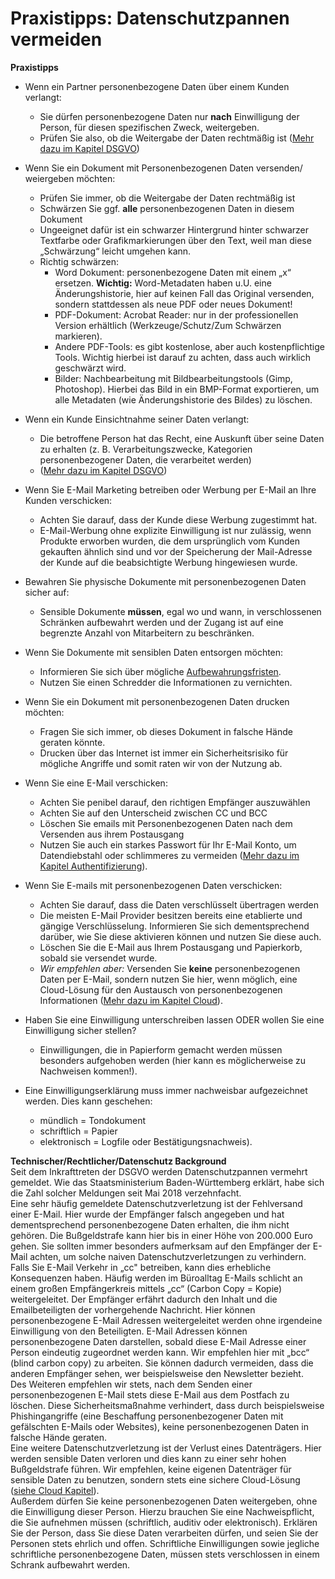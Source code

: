 # Praxistipps: Datenschutzpannen vermeiden
**Praxistipps**
* Wenn ein Partner personenbezogene Daten über einem Kunden verlangt:
	* Sie dürfen personenbezogene Daten nur **nach** Einwilligung der Person, für diesen spezifischen Zweck, weitergeben.
	* Prüfen Sie also, ob die Weitergabe der Daten rechtmäßig ist ([Mehr dazu im Kapitel DSGVO](https://github.com/FlorianWoelki/mp_it_sicherheit/blob/master/dsgvo_chapter.md))
* Wenn Sie ein Dokument mit Personenbezogenen Daten versenden/ weiergeben möchten:
	* Prüfen Sie immer, ob die Weitergabe der Daten rechtmäßig ist
	* Schwärzen Sie ggf. **alle** personenbezogenen Daten in diesem Dokument
	* Ungeeignet dafür ist ein schwarzer Hintergrund hinter schwarzer Textfarbe oder Grafikmarkierungen über den Text, weil man diese „Schwärzung“ leicht umgehen kann.
	* Richtig schwärzen:
		* Word Dokument: personenbezogene Daten mit einem „x“ ersetzen.
		**Wichtig:** Word-Metadaten haben u.U. eine Änderungshistorie, hier auf keinen Fall das Original versenden, sondern stattdessen als neue PDF oder neues Dokument!
		* PDF-Dokument: Acrobat Reader: nur in der professionellen Version erhältlich (Werkzeuge/Schutz/Zum Schwärzen markieren).
		* Andere PDF-Tools: es gibt kostenlose, aber auch kostenpflichtige Tools. Wichtig hierbei ist darauf zu achten, dass auch wirklich geschwärzt wird.
		* Bilder: Nachbearbeitung mit Bildbearbeitungstools (Gimp, Photoshop). Hierbei das Bild in ein BMP-Format exportieren, um alle Metadaten (wie Änderungshistorie des Bildes) zu löschen.
* Wenn ein Kunde Einsichtnahme seiner Daten verlangt:
	* Die betroffene Person hat das Recht, eine Auskunft über seine Daten zu erhalten (z. B. Verarbeitungszwecke, Kategorien personenbezogener Daten, die verarbeitet werden)
	* ([Mehr dazu im Kapitel DSGVO](https://github.com/FlorianWoelki/mp_it_sicherheit/blob/master/dsgvo_chapter.md))
* Wenn Sie E-Mail Marketing betreiben oder Werbung per E-Mail an Ihre Kunden verschicken:
	* Achten Sie darauf, dass der Kunde diese Werbung zugestimmt hat. 
	* E-Mail-Werbung ohne explizite Einwilligung ist nur zulässig, wenn Produkte erworben wurden, die dem ursprünglich vom Kunden gekauften ähnlich sind und vor der Speicherung der Mail-Adresse der Kunde auf die beabsichtigte Werbung hingewiesen wurde.
* Bewahren Sie physische Dokumente mit personenbezogenen Daten sicher auf:
	* Sensible Dokumente **müssen**, egal wo und wann, in verschlossenen Schränken aufbewahrt werden und der Zugang ist auf eine begrenzte Anzahl von Mitarbeitern zu beschränken.
* Wenn Sie Dokumente mit sensiblen Daten entsorgen möchten:
	* Informieren Sie sich über mögliche [Aufbewahrungsfristen](https://www.dsgvo.tools/aufbewahrungsfristen/).
	* Nutzen Sie einen Schredder die Informationen zu vernichten.
* Wenn Sie ein Dokument mit personenbezogenen Daten drucken möchten:
	* Fragen Sie sich immer, ob dieses Dokument in falsche Hände geraten könnte.
	* Drucken über das Internet ist immer ein Sicherheitsrisiko für mögliche Angriffe und somit raten wir von der Nutzung ab.
* Wenn Sie eine E-Mail verschicken:
	* Achten Sie penibel darauf, den richtigen Empfänger auszuwählen
	* Achten Sie auf den Unterscheid zwischen CC und BCC
	* Löschen Sie emails mit Personenbezogenen Daten nach dem Versenden aus ihrem Postausgang
	* Nutzen Sie auch ein starkes Passwort für Ihr E-Mail Konto, um Datendiebstahl oder schlimmeres zu vermeiden ([Mehr dazu im Kapitel Authentifizierung](https://github.com/FlorianWoelki/mp_it_sicherheit/blob/master/authentication_chapter.md)).
* Wenn Sie E-mails mit personenbezogenen Daten verschicken:
	* Achten Sie darauf, dass die Daten verschlüsselt übertragen werden
	* Die meisten E-Mail Provider besitzen bereits eine etablierte und gängige Verschlüsselung. Informieren Sie sich dementsprechend darüber, wie Sie diese aktivieren können und nutzen Sie diese auch.
	* Löschen Sie die E-Mail aus Ihrem Postausgang und Papierkorb, sobald sie versendet wurde.
	* *Wir empfehlen aber:* Versenden Sie **keine** personenbezogenen Daten per E-Mail, sondern nutzen Sie hier, wenn möglich, eine Cloud-Lösung für den Austausch von personenbezogenen Informationen ([Mehr dazu im Kapitel Cloud](https://github.com/FlorianWoelki/mp_it_sicherheit/blob/master/cloud_chapter.md)).	
	
* Haben Sie eine Einwilligung unterschreiben lassen ODER
wollen Sie eine Einwilligung sicher stellen?
	* Einwilligungen, die in Papierform gemacht werden müssen besonders aufgehoben werden (hier kann es möglicherweise zu Nachweisen kommen!).
* Eine Einwilligungserklärung muss immer nachweisbar aufgezeichnet werden. Dies kann geschehen:
	* mündlich = Tondokument
	* schriftlich = Papier
	* elektronisch = Logfile oder Bestätigungsnachweis).

**Technischer/Rechtlicher/Datenschutz Background**<br/>
Seit dem Inkrafttreten der DSGVO werden Datenschutzpannen vermehrt gemeldet. Wie das Staatsministerium Baden-Württemberg erklärt, habe sich die Zahl solcher Meldungen seit Mai 2018 verzehnfacht.<br/>
Eine sehr häufig gemeldete Datenschutzverletzung ist der Fehlversand einer E-Mail. Hier wurde der Empfänger falsch angegeben und hat dementsprechend personenbezogene Daten erhalten, die ihm nicht gehören. Die Bußgeldstrafe kann hier bis in einer Höhe von 200.000 Euro gehen. Sie sollten immer besonders aufmerksam auf den Empfänger der E-Mail achten, um solche naiven Datenschutzverletzungen zu verhindern.<br/>
Falls Sie E-Mail Verkehr in „cc" betreiben, kann dies erhebliche Konsequenzen haben. Häufig werden im Büroalltag E-Mails schlicht an einem großen Empfängerkreis mittels „cc“ (Carbon Copy = Kopie) weitergeleitet. Der Empfänger erfährt dadurch den Inhalt und die Emailbeteiligten der vorhergehende Nachricht. Hier können personenbezogene E-Mail Adressen weitergeleitet werden ohne irgendeine Einwilligung von den Beteiligten. E-Mail Adressen können personenbezogene Daten darstellen, sobald diese E-Mail Adresse einer Person eindeutig zugeordnet werden kann. Wir empfehlen hier mit „bcc“ (blind carbon copy) zu arbeiten. Sie können dadurch vermeiden, dass die anderen Empfänger sehen, wer beispielsweise den Newsletter bezieht.<br/>
Des Weiteren empfehlen wir stets, nach dem Senden einer personenbezogenen E-Mail stets diese E-Mail aus dem Postfach zu löschen. Diese Sicherheitsmaßnahme verhindert, dass durch beispielsweise Phishingangriffe (eine Beschaffung personenbezogener Daten mit gefälschten E-Mails oder Websites), keine personenbezogenen Daten in falsche Hände geraten.<br/>
Eine weitere Datenschutzverletzung ist der Verlust eines Datenträgers. Hier werden sensible Daten verloren und dies kann zu einer sehr hohen Bußgeldstrafe führen. Wir empfehlen, keine eigenen Datenträger für sensible Daten zu benutzen, sondern stets eine sichere Cloud-Lösung ([siehe Cloud Kapitel](https://github.com/FlorianWoelki/mp_it_sicherheit/blob/master/cloud_chapter.md)).<br/>
Außerdem dürfen Sie keine personenbezogenen Daten weitergeben, ohne die Einwilligung dieser Person. Hierzu brauchen Sie eine Nachweispflicht, die Sie aufnehmen müssen (schriftlich, auditiv oder elektronisch). Erklären Sie der Person, dass Sie diese Daten verarbeiten dürfen, und seien Sie der Personen stets ehrlich und offen. Schriftliche Einwilligungen sowie jegliche schriftliche personenbezogene Daten, müssen stets verschlossen in einem Schrank aufbewahrt werden. <br/>
